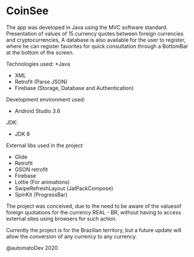 # CoinSee

The app was developed in Java using the MVC software standard.
Presentation of values of 15 currency quotes between foreign currencies and cryptocurrencies,
A database is also available for the user to register, where he can register favorites for quick consultation through a BottomBar at the bottom of the screen.

Technologies used:
*Java
* XML
* Retrofit (Parse JSON)
* Firebase (Storage, Database and Authentication)

Development environment used:
* Android Studio 3.6

JDK:
* JDK 8

External libs used in the project
* Glide
* Retrofit
* GSON retrofit
* Firebase
* Lottie (For animations)
* SwipeRefreshLayout (JatPackCompose)
* SpinKit (ProgressBar)

The project was conceived, due to the need to be aware of the values ​​of foreign quotations for the currency REAL - BR, without having to access external sites using browsers for such action.

Currently the project is for the Brazilian territory, but a future update will allow the conversion of any currency to any currency.

@automatoDev
2020
